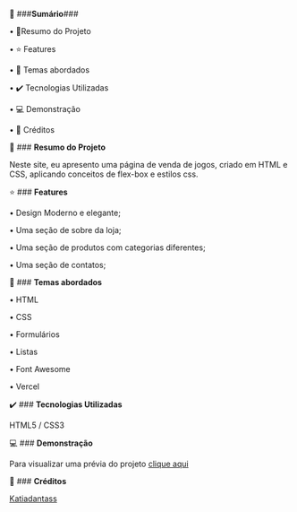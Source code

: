 📎 ###**Sumário**###

•	📌Resumo do Projeto

•	⭐ Features

•	📂 Temas abordados

•	✔️ Tecnologias Utilizadas

•	💻 Demonstração

•	🙋 Créditos

📌 ### **Resumo do Projeto**

Neste site, eu apresento uma página de venda de jogos, criado em HTML e CSS, aplicando conceitos de flex-box e estilos css.

⭐ ### **Features**

•	Design Moderno e elegante;

•	Uma seção de sobre da loja;

•	Uma seção de produtos com categorias diferentes;

•	Uma seção de contatos;

📂 ### **Temas abordados**

•	HTML

•	CSS

•	Formulários

•	Listas

•	Font Awesome

•	Vercel

✔️ ### **Tecnologias Utilizadas**

 HTML5 / CSS3


💻 ### **Demonstração**

Para visualizar uma prévia do projeto [clique aqui](https://gamesshop-gamma.vercel.app/)



🙋 ### **Créditos**

[Katiadantass](https://github.com/Katiadantass)

